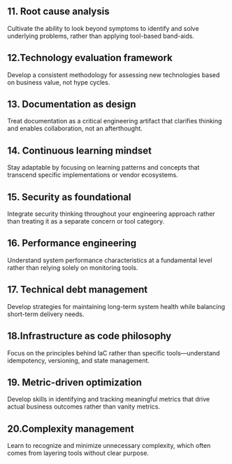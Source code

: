 ## 11. Root cause analysis
Cultivate the ability to look beyond symptoms to identify and solve underlying problems, rather than applying tool-based band-aids.

## 12.Technology evaluation framework
Develop a consistent methodology for assessing new technologies based on business value, not hype cycles.

## 13. Documentation as design 
Treat documentation as a critical engineering artifact that clarifies thinking and enables collaboration, not an afterthought.

## 14. Continuous learning mindset
Stay adaptable by focusing on learning patterns and concepts that transcend specific implementations or vendor ecosystems.

## 15. Security as foundational 
Integrate security thinking throughout your engineering approach rather than treating it as a separate concern or tool category.

## 16. Performance engineering 
Understand system performance characteristics at a fundamental level rather than relying solely on monitoring tools.

## 17. Technical debt management
Develop strategies for maintaining long-term system health while balancing short-term delivery needs.

## 18.Infrastructure as code philosophy 
Focus on the principles behind IaC rather than specific tools—understand idempotency, versioning, and state management.

## 19. Metric-driven optimization
Develop skills in identifying and tracking meaningful metrics that drive actual business outcomes rather than vanity metrics.

## 20.Complexity management 
Learn to recognize and minimize unnecessary complexity, which often comes from layering tools without clear purpose.
